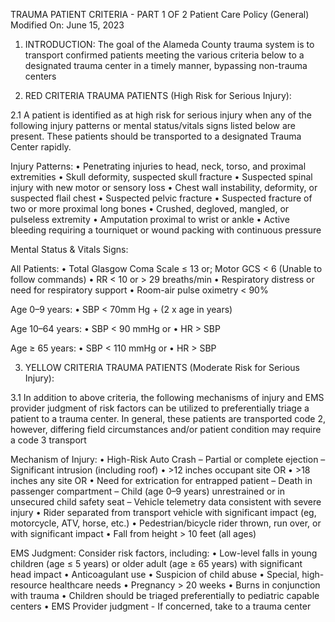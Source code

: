 TRAUMA PATIENT CRITERIA - PART 1 OF 2
Patient Care Policy (General)
Modified On: June 15, 2023

1. INTRODUCTION: The goal of the Alameda County trauma system is to transport confirmed patients meeting the various criteria below to a designated trauma center in a timely manner, bypassing non-trauma centers

2. RED CRITERIA TRAUMA PATIENTS (High Risk for Serious Injury):

2.1 A patient is identified as at high risk for serious injury when any of the following injury patterns or mental status/vitals signs listed below are present. These patients should be transported to a designated Trauma Center rapidly.

Injury Patterns:
• Penetrating injuries to head, neck, torso, and proximal extremities
• Skull deformity, suspected skull fracture
• Suspected spinal injury with new motor or sensory loss
• Chest wall instability, deformity, or suspected flail chest
• Suspected pelvic fracture
• Suspected fracture of two or more proximal long bones
• Crushed, degloved, mangled, or pulseless extremity
• Amputation proximal to wrist or ankle
• Active bleeding requiring a tourniquet or wound packing with continuous pressure

Mental Status & Vitals Signs:

All Patients:
• Total Glasgow Coma Scale ≤ 13 or; Motor GCS < 6 (Unable to follow commands)
• RR < 10 or > 29 breaths/min
• Respiratory distress or need for respiratory support
• Room-air pulse oximetry < 90%

Age 0–9 years:
• SBP < 70mm Hg + (2 x age in years)

Age 10–64 years:
• SBP < 90 mmHg or
• HR > SBP

Age ≥ 65 years:
• SBP < 110 mmHg or
• HR > SBP

3. YELLOW CRITERIA TRAUMA PATIENTS (Moderate Risk for Serious Injury):

3.1 In addition to above criteria, the following mechanisms of injury and EMS provider judgment of risk factors can be utilized to preferentially triage a patient to a trauma center. In general, these patients are transported code 2, however, differing field circumstances and/or patient condition may require a code 3 transport

Mechanism of Injury:
• High-Risk Auto Crash
  – Partial or complete ejection
  – Significant intrusion (including roof)
    • >12 inches occupant site OR
    • >18 inches any site OR
    • Need for extrication for entrapped patient
  – Death in passenger compartment
  – Child (age 0–9 years) unrestrained or in unsecured child safety seat
  – Vehicle telemetry data consistent with severe injury
• Rider separated from transport vehicle with significant impact (eg, motorcycle, ATV, horse, etc.)
• Pedestrian/bicycle rider thrown, run over, or with significant impact
• Fall from height > 10 feet (all ages)

EMS Judgment:
Consider risk factors, including:
• Low-level falls in young children (age ≤ 5 years) or older adult (age ≥ 65 years) with significant head impact
• Anticoagulant use
• Suspicion of child abuse
• Special, high-resource healthcare needs
• Pregnancy > 20 weeks
• Burns in conjunction with trauma
• Children should be triaged preferentially to pediatric capable centers
• EMS Provider judgment - If concerned, take to a trauma center


